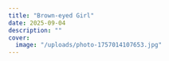 ```yaml
---
title: "Brown-eyed Girl"
date: 2025-09-04
description: ""
cover:
  image: "/uploads/photo-1757014107653.jpg"
---
```


